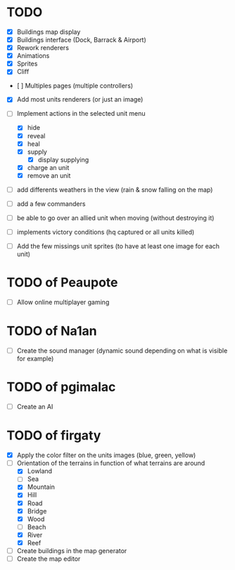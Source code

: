 TODO
====

- [x] Buildings map display
- [x] Buildings interface (Dock, Barrack & Airport)
- [x] Rework renderers
- [x] Animations
- [x] Sprites
- [x] Cliff
- [ ] Multiples pages (multiple controllers)
- [x] Add most units renderers (or just an image)
- [ ] Implement actions in the selected unit menu
    - [x] hide
    - [x] reveal
    - [x] heal
    - [x] supply
        - [x] display supplying
    - [x] charge an unit
    - [x] remove an unit
- [ ] add differents weathers in the view (rain & snow falling on the map)
- [ ] add a few commanders
- [ ] be able to go over an allied unit when moving (without destroying it)
- [ ] implements victory conditions (hq captured or all units killed)
- [ ] Add the few missings unit sprites (to have at least one image for each unit)


TODO of Peaupote
====

- [ ] Allow online multiplayer gaming


TODO of Na1an
====

- [ ] Create the sound manager (dynamic sound depending on what is visible for example)


TODO of pgimalac
====

- [ ] Create an AI


TODO of firgaty
====

- [x] Apply the color filter on the units images (blue, green, yellow)
- [ ] Orientation of the terrains in function of what terrains are around
    - [x] Lowland
    - [ ] Sea
    - [x] Mountain
    - [x] Hill
    - [x] Road
    - [x] Bridge
    - [x] Wood
    - [ ] Beach
    - [x] River
    - [x] Reef
- [ ] Create buildings in the map generator
- [ ] Create the map editor
